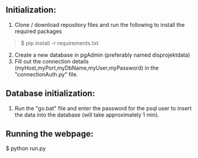## Initialization:
1. Clone / download repository files and run the following to install the required packages
>$ pip install -r requirements.txt
2. Create a new database in pgAdmin (preferably named disprojektdata)
3. Fill out the connection details (myHost,myPort,myDbName,myUser,myPassword) in the "connectionAuth.py" file.

## Database initialization:
1. Run the "go.bat" file and enter the password for the psql user to insert the data into the database (will take approximately 1 min).

## Running the webpage:
$ python run.py